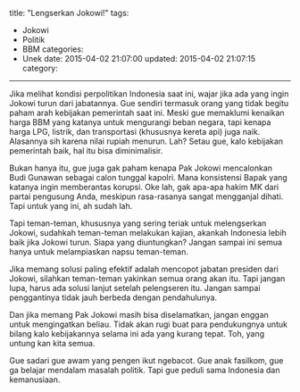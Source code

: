 title: "Lengserkan Jokowi!"
tags:
  - Jokowi
  - Politik
  - BBM
categories:
  - Unek
date: 2015-04-02 21:07:00
updated: 2015-04-02 21:07:15
category:
---
Jika melihat kondisi perpolitikan Indonesia saat ini, wajar jika ada yang ingin Jokowi turun dari jabatannya. Gue sendiri termasuk orang yang tidak begitu paham arah kebijakan pemerintah saat ini.<!--more--> Meski gue memaklumi kenaikan harga BBM yang katanya untuk mengurangi beban negara, tapi kenapa harga LPG, listrik, dan transportasi (khususnya kereta api) juga naik. Alasannya sih karena nilai rupiah menurun. Lah? Setau gue, kalo kebijakan pemerintah baik, hal itu bisa diminimalisir. 

Bukan hanya itu, gue juga gak paham kenapa Pak Jokowi mencalonkan Budi Gunawan sebagai calon tunggal kapolri. Mana konsistensi Bapak yang katanya ingin memberantas korupsi. Oke lah, gak apa-apa hakim MK dari partai pengusung Anda, meskipun rasa-rasanya sangat mengganjal dihati. Tapi untuk yang ini, ah sudah lah.

Tapi teman-teman, khususnya yang sering teriak untuk melengserkan Jokowi, sudahkah teman-teman melakukan kajian, akankah Indonesia lebih baik jika Jokowi turun. Siapa yang diuntungkan? Jangan sampai ini semua hanya untuk melampiaskan napsu teman-teman.

Jika memang solusi paling efektif adalah mencopot jabatan presiden dari Jokowi, silahkan teman-teman yakinkan semua orang akan itu. Tapi jangan lupa, harus ada solusi lanjut setelah pelengseren itu. Jangan sampai penggantinya tidak jauh berbeda dengan pendahulunya.

Dan jika memang Pak Jokowi masih bisa diselamatkan, jangan enggan untuk mengingatkan beliau. Tidak akan rugi buat para pendukungnya untuk bilang kalo kebijakannya selama ini ada yang kurang tepat. Toh, yang untung kan kita semua.

Gue sadari gue awam yang pengen ikut ngebacot. Gue anak fasilkom, gue ga belajar mendalam masalah politik. Tapi gue peduli sama Indonesia dan kemanusiaan.